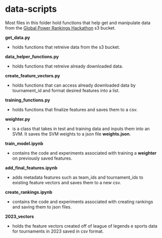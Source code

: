 # data-scripts
Most files in this folder hold functions that help get and manipulate data from the 
[Global Power Rankings Hackathon](https://lolglobalpowerrankings.devpost.com/?ref_feature=challenge&ref_medium=your-open-hackathons&ref_content=Submissions+open) s3 bucket.

**get_data.py** 
- holds functions that retreive data from the s3 bucket.

**data_helper_functions.py** 
- holds functions that retreive already downloaded data.

**create_feature_vectors.py** 
- holds functions that can access already downloaded data by tournament_id and format desired features into a list.

**training_functions.py** 
- holds functions that finalize features and saves them to a csv.

**weighter.py** 
- is a class that takes in test and training data and inputs them into an SVM. It saves the SVM weights to a json file **weights.json**.

**train_model.ipynb** 
- contains the code and experiments associated with training a **weighter** on previously saved features.

**add_final_features.ipynb** 
- adds metadata features such as team_ids and tournament_ids to existing feature vectors and saves them to a new csv.

**create_rankings.ipynb** 
- contains the code and experiments associated with creating rankings and saving them to json files.

**2023_vectors** 
- holds the feature vectors created off of league of legends e sports data for tournaments in 2023 saved in csv format.
